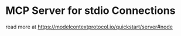 # MCP Server for stdio Connections


read more at https://modelcontextprotocol.io/quickstart/server#node